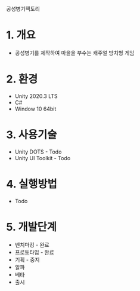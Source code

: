 공성병기팩토리
# 1. 개요
+ 공성병기를 제작하여 마을을 부수는 캐주얼 방치형 게임
# 2. 환경
+ Unity 2020.3 LTS
+ C#
+ Window 10 64bit
# 3. 사용기술
+ Unity DOTS - Todo
+ Unity UI Toolkit - Todo
# 4. 실행방법
+ Todo
# 5. 개발단계
+ 벤치마킹 - 완료
+ 프로토타입 - 완료
+ 기획 - 중지
+ 알파
+ 베타
+ 출시


